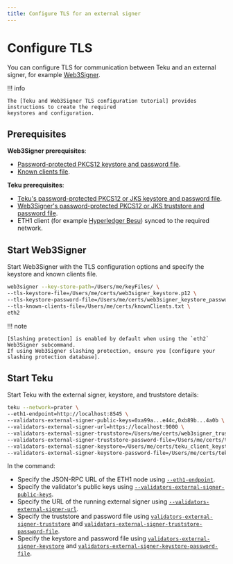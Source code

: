 ```yaml
---
title: Configure TLS for an external signer
---
```


# Configure TLS

You can configure TLS for communication between Teku and an external signer, for example [Web3Signer].

!!! info

    The [Teku and Web3Signer TLS configuration tutorial] provides instructions to create the required
    keystores and configuration.

## Prerequisites

**Web3Signer prerequisites**:

-   [Password-protected PKCS12 keystore and password file].
-   [Known clients file].

**Teku prerequisites**:

-   [Teku's password-protected PKCS12 or JKS keystore and password file].
-   [Web3Signer's password-protected PKCS12 or JKS truststore and password file].
-   ETH1 client (for example [Hyperledger Besu]) synced to the required network.

## Start Web3Signer

Start Web3Signer with the TLS configuration options and specify the keystore and known clients file.

```bash
web3signer --key-store-path=/Users/me/keyFiles/ \
--tls-keystore-file=/Users/me/certs/web3signer_keystore.p12 \
--tls-keystore-password-file=/Users/me/certs/web3signer_keystore_password.txt \
--tls-known-clients-file=/Users/me/certs/knownClients.txt \
eth2
```

!!! note

    [Slashing protection] is enabled by default when using the `eth2` Web3Signer subcommand.
    If using Web3Signer slashing protection, ensure you [configure your slashing protection database].

## Start Teku

Start Teku with the external signer, keystore, and truststore details:

```bash
teku --network=prater \
--eth1-endpoint=http://localhost:8545 \
--validators-external-signer-public-keys=0xa99a...e44c,0xb89b...4a0b \
--validators-external-signer-url=https://localhost:9000 \
--validators-external-signer-truststore=/Users/me/certs/web3signer_truststore.p12 \
--validators-external-signer-truststore-password-file=/Users/me/certs/truststore_pass.txt \
--validators-external-signer-keystore=/Users/me/certs/teku_client_keystore.p12 \
--validators-external-signer-keystore-password-file=/Users/me/certs/teku_keystore_password.txt
```

In the command:

-   Specify the JSON-RPC URL of the ETH1 node using
    [`--eth1-endpoint`](../../Reference/CLI/CLI-Syntax.md#eth1-endpoint-eth1-endpoints).
-   Specify the validator's public keys using
    [`--validators-external-signer-public-keys`](../../Reference/CLI/CLI-Syntax.md#validators-external-signer-public-keys).
-   Specify the URL of the running external signer using
    [`--validators-external-signer-url`](../../Reference/CLI/CLI-Syntax.md#validators-external-signer-url).
-   Specify the truststore and password file using
    [`validators-external-signer-truststore`](../../Reference/CLI/CLI-Syntax.md#validators-external-signer-truststore) and
    [`validators-external-signer-truststore-password-file`](../../Reference/CLI/CLI-Syntax.md#validators-external-signer-truststore-password-file).
-   Specify the keystore and password file using
    [`validators-external-signer-keystore`](../../Reference/CLI/CLI-Syntax.md#validators-external-signer-keystore) and
    [`validators-external-signer-keystore-password-file`](../../Reference/CLI/CLI-Syntax.md#validators-external-signer-keystore-password-file).

<!-- links -->

[web3signer]: https://docs.web3signer.consensys.net/en/latest/
[teku and web3signer tls configuration tutorial]: ../../Tutorials/Configure-External-Signer-TLS.md
[password-protected pkcs12 keystore and password file]: ../../Tutorials/Configure-External-Signer-TLS.md#web3signer-keystore-and-password-file
[known clients file]: ../../Tutorials/Configure-External-Signer-TLS.md#3-create-the-known-clients-file
[teku's password-protected pkcs12 or jks keystore and password file]: ../../Tutorials/Configure-External-Signer-TLS.md#teku-keystore-and-password-file
[web3signer's password-protected pkcs12 or jks truststore and password file]: ../../Tutorials/Configure-External-Signer-TLS.md#2-create-the-truststore-and-password-file
[hyperledger besu]: https://besu.hyperledger.org/en/stable/HowTo/Get-Started/Installation-Options/Options/
[slashing protection]: https://docs.web3signer.consensys.net/en/latest/Concepts/Slashing-Protection/
[configure your slashing protection database]: https://docs.web3signer.consensys.net/en/latest/HowTo/Configure-Slashing-Protection/
